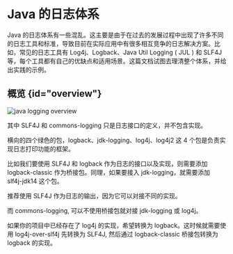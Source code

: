 # Java 的日志体系

Java 的日志体系有一些混乱。这主要是由于在过去的发展过程中出现了许多不同的日志工具和标准，导致目前在实际应用中有很多相互竞争的日志解决方案。比如，常见的日志工具有 Log4j、Logback、Java Util Logging ( JUL ) 和 SLF4J 等，每个工具都有自己的优缺点和适用场景。这篇文档试图去理清整个体系，并给出实践的示例。

## 概览 {id="overview"}

<img src="http://file-linker.oss-cn-hangzhou.aliyuncs.com/FC202Nc90Ao6Zytp03ki.png" alt="java logging overview"/>

其中 SLF4J 和 commons-logging 只是日志接口的定义，并不包含实现。

横向的四个绿色的包，logback、jdk-logging、log4j、log4j2 这 4 个包是负责实现日志打印功能的框架。

比如我们要使用 SLF4J 和 logback 作为日志的接口以及实现，则需要添加 logback-classic 作为桥接包。同理，如果要接入 jdk-logging，就需要添加 slf4j-jdk14 这个包。

<note>
推荐使用 SLF4J 作为日志的输出，因为它可以对接不同的实现。
</note>

而 commons-logging, 可以不使用桥接包就对接 jdk-logging 或 log4j。

如果你的项目中已经存在了 log4j 的实现，希望转换为 logback。这时候就需要使用 log4j-over-slf4j 先转换为 SLF4J, 然后通过 logback-classic 桥接包转换为 logback 的实现。
